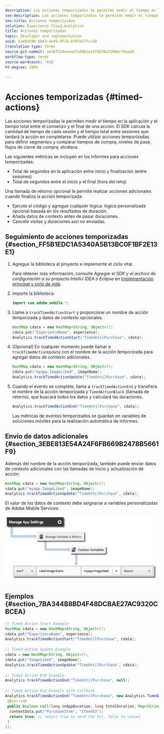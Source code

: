 ```yaml
---
description: Las acciones temporizadas le permiten medir el tiempo en la aplicación y el tiempo total entre el comienzo y el final de una acción. El SDK calcula la cantidad de tiempo de cada sesión y el tiempo total entre sesiones que tardará la acción en completarse. Puede utilizar acciones temporizadas para definir segmentos y comparar tiempos de compra, niveles de pase, flujos de cierre de compra, etcétera.
seo-description: Las acciones temporizadas le permiten medir el tiempo en la aplicación y el tiempo total entre el comienzo y el final de una acción. El SDK calcula la cantidad de tiempo de cada sesión y el tiempo total entre sesiones que tardará la acción en completarse. Puede utilizar acciones temporizadas para definir segmentos y comparar tiempos de compra, niveles de pase, flujos de cierre de compra, etcétera.
seo-title: Acciones temporizadas
solution: Experience Cloud,Analytics
title: Acciones temporizadas
topic: Developer and implementation
uuid: 5a48a580-b942-4e49-9f1b-078fea7fccdb
translation-type: tm+mt
source-git-commit: ae16f224eeaeefa29b2e1479270a72694c79aaa0
workflow-type: tm+mt
source-wordcount: '415'
ht-degree: 100%

---
```



# Acciones temporizadas {#timed-actions}

Las acciones temporizadas le permiten medir el tiempo en la aplicación y el tiempo total entre el comienzo y el final de una acción. El SDK calcula la cantidad de tiempo de cada sesión y el tiempo total entre sesiones que tardará la acción en completarse. Puede utilizar acciones temporizadas para definir segmentos y comparar tiempos de compra, niveles de pase, flujos de cierre de compra, etcétera.

Las siguientes métricas se incluyen en los informes para acciones temporizadas:

* Total de segundos en la aplicación entre inicio y finalización (entre sesiones)
* Total de segundos entre el inicio y el final (hora del reloj)

Una llamada de retorno opcional le permite realizar acciones adicionales cuando finaliza la acción temporizada:

* Ejecute el código y agregue cualquier lógica: lógica personalizada opcional basada en los resultados de duración.
* Añada datos de contexto antes de pasar duraciones.
* Cancele visitas y duraciones aún no enviadas.

## Seguimiento de acciones temporizadas {#section_FF5B1EDC1A5340A5B13BC0F1BF2E13E1}

1. Agregue la biblioteca al proyecto e implemente el ciclo vital.

   Para obtener más información, consulte *Agregar el SDK y el archivo de configuración a su proyecto IntelliJ IDEA o Eclipse* en [Implementación principal y ciclo de vida](/help/android/getting-started/dev-qs.md).
1. Importe la biblioteca:

   ```java
   import com.adobe.mobile.*;
   ```

1. Llame a `trackTimedActionStart` y proporcione un nombre de acción temporizada y datos de contexto opcionales.

   ```java
   HashMap cdata = new HashMap<String, Object>(); 
   cdata.put("ExperienceName", experience); 
   Analytics.trackTimedActionStart("TimeUntilPurchase", cdata);
   ```

1. (Opcional) En cualquier momento puede llamar a `trackTimedActionUpdate` con el nombre de la acción temporizada para agregar datos de contexto adicionales.

   ```java
   HashMap cdata = new HashMap<String, Object>(); 
   cdata.put("myapp.ImageLiked", imageName); 
   Analytics.trackTimed​ActionUpdate("TimeUntilPurchase", cdata);
   ```

1. Cuando el evento se complete, llame a `trackTimedActionEnd` y transfiera el nombre de la acción temporizada y `TimedActionBlock` (llamada de retorno), que buscará todos los datos y calculará las duraciones.

   ```java
   Analytics.trackTimedActionEnd("TimeUntilPurchase", cdata);
   ```

   Las métricas de eventos temporizados se guardan en variables de soluciones móviles para la realización automática de informes.

## Envío de datos adicionales {#section_3EBE813E54A24F6FB669B2478B5661F9}

Además del nombre de la acción temporizada, también puede enviar datos de contexto adicionales con las llamadas de inicio y actualización de acción:

```java
HashMap cdata = new HashMap<String, Object>(); 
cdata.put("myapp.ImageLiked", imageName); 
Analytics.trackTimed​ActionUpdate("TimeUntilPurchase", cdata);
```

El valor de los datos de contexto debe asignarse a variables personalizadas de Adobe Mobile Services:

![](assets/map-variable-context-ltv.png)

## Ejemplos {#section_7BA344B8BD4F48DCBAE27AC9320CBCEA}

```java
// Timed Action Start Example 
HashMap cdata = new HashMap<String, Object>(); 
cdata.put("ExperienceName", experience); 
Analytics.trackTimedActionStart("TimeUntilPurchase", cdata); 
 
// Timed Action Update Example 
cdata = new HashMap<String, Object>(); 
cdata.put("ImageLiked", imageName); 
Analytics.trackTimed​ActionUpdate("TimeUntilPurchase", cdata); 
 
// Timed Action End Example 
Analytics.trackTimedActionEnd("TimeUntilPurchase", null); 
 
// Timed Action End Example with Callback 
Analytics.trackTimedActionEnd("TimeUntilPurchase", new Analytics.TimedActionBlock<Boolean>() { 
 @Override 
 public Boolean call(long inAppDuration, long totalDuration, Map<String, Object> contextData) { 
  contextData.put("PurchaseItem", "Item453"); 
  return true; // return true to send the hit, false to cancel 
 } 
});
```

